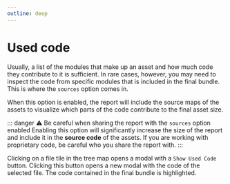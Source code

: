 ```yaml
---
outline: deep
---
```


# Used code

Usually, a list of the modules that make up an asset and how much code they contribute to it is sufficient. In rare cases, however, you may need to inspect the code from specific modules that is included in the final bundle. This is where the `sources` option comes in.

When this option is enabled, the report will include the source maps of the assets to visualize which parts of the code contribute to the final asset size.

::: danger ⚠️ Be careful when sharing the report with the `sources` option enabled
Enabling this option will significantly increase the size of the report and include it in the **source code** of the assets. If you are working with proprietary code, be careful who you share the report with.
:::

Clicking on a file tile in the tree map opens a modal with a `Show Used Code` button. Clicking this button opens a new modal with the code of the selected file. The code contained in the final bundle is highlighted.

<CustomImage
  src="/used-code-highlighting.jpg"
  alt="Modal containing the code of the selected file with the code included in the final bundle highlighted"
/>

